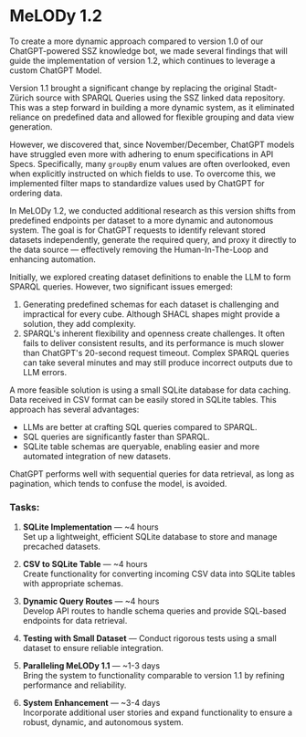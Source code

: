 # MeLODy 1.2

To create a more dynamic approach compared to version 1.0 of our ChatGPT-powered SSZ knowledge bot, we made several
findings that will guide the implementation of version 1.2, which continues to leverage a custom ChatGPT Model.

Version 1.1 brought a significant change by replacing the original Stadt-Zürich source with SPARQL Queries using the SSZ
linked data repository. This was a step forward in building a more dynamic system, as it eliminated reliance on
predefined data and allowed for flexible grouping and data view generation.

However, we discovered that, since November/December, ChatGPT models have struggled even more with adhering to enum
specifications in API Specs. Specifically, many `groupBy` enum values are often overlooked, even when explicitly
instructed on which fields to use. To overcome this, we implemented filter maps to standardize values used by ChatGPT
for ordering data.

In MeLODy 1.2, we conducted additional research as this version shifts from predefined endpoints per dataset to a more
dynamic and autonomous system. The goal is for ChatGPT requests to identify relevant stored datasets independently,
generate the required query, and proxy it directly to the data source — effectively removing the Human-In-The-Loop and
enhancing automation.

Initially, we explored creating dataset definitions to enable the LLM to form SPARQL queries. However, two significant
issues emerged:

1. Generating predefined schemas for each dataset is challenging and impractical for every cube. Although SHACL shapes
   might provide a solution, they add complexity.
2. SPARQL's inherent flexibility and openness create challenges. It often fails to deliver consistent results, and its
   performance is much slower than ChatGPT's 20-second request timeout. Complex SPARQL queries can take several minutes
   and may still produce incorrect outputs due to LLM errors.

A more feasible solution is using a small SQLite database for data caching. Data received in CSV format can be easily
stored in SQLite tables. This approach has several advantages:

- LLMs are better at crafting SQL queries compared to SPARQL.
- SQL queries are significantly faster than SPARQL.
- SQLite table schemas are queryable, enabling easier and more automated integration of new datasets.

ChatGPT performs well with sequential queries for data retrieval, as long as pagination, which tends to confuse the
model, is avoided.

### Tasks:

1. **SQLite Implementation** — ~4 hours  
   Set up a lightweight, efficient SQLite database to store and manage precached datasets.

2. **CSV to SQLite Table** — ~4 hours  
   Create functionality for converting incoming CSV data into SQLite tables with appropriate schemas.

3. **Dynamic Query Routes** — ~4 hours  
   Develop API routes to handle schema queries and provide SQL-based endpoints for data retrieval.

4. **Testing with Small Dataset** — Conduct rigorous tests using a small dataset to ensure reliable integration.

5. **Paralleling MeLODy 1.1** — ~1-3 days  
   Bring the system to functionality comparable to version 1.1 by refining performance and reliability.

6. **System Enhancement** — ~3-4 days  
   Incorporate additional user stories and expand functionality to ensure a robust, dynamic, and autonomous system.
